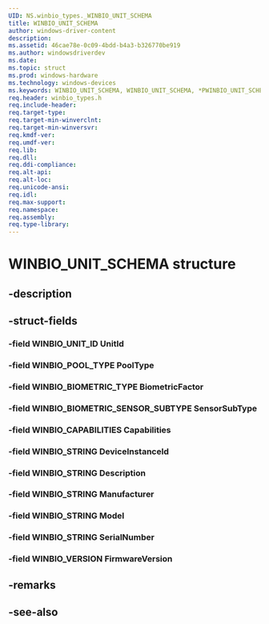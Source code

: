 ```yaml
---
UID: NS.winbio_types._WINBIO_UNIT_SCHEMA
title: WINBIO_UNIT_SCHEMA
author: windows-driver-content
description: 
ms.assetid: 46cae78e-0c09-4bdd-b4a3-b326770be919
ms.author: windowsdriverdev
ms.date: 
ms.topic: struct
ms.prod: windows-hardware
ms.technology: windows-devices
ms.keywords: WINBIO_UNIT_SCHEMA, WINBIO_UNIT_SCHEMA, *PWINBIO_UNIT_SCHEMA
req.header: winbio_types.h
req.include-header:
req.target-type:
req.target-min-winverclnt:
req.target-min-winversvr:
req.kmdf-ver:
req.umdf-ver:
req.lib:
req.dll:
req.ddi-compliance:
req.alt-api:
req.alt-loc:
req.unicode-ansi:
req.idl:
req.max-support:
req.namespace:
req.assembly:
req.type-library:
---
```


# WINBIO_UNIT_SCHEMA structure

## -description



## -struct-fields

### -field WINBIO_UNIT_ID UnitId			
 	
### -field WINBIO_POOL_TYPE PoolType			
 	
### -field WINBIO_BIOMETRIC_TYPE BiometricFactor			
 	
### -field WINBIO_BIOMETRIC_SENSOR_SUBTYPE SensorSubType			
 	
### -field WINBIO_CAPABILITIES Capabilities			
 	
### -field WINBIO_STRING DeviceInstanceId			
 	
### -field WINBIO_STRING Description			
 	
### -field WINBIO_STRING Manufacturer			
 	
### -field WINBIO_STRING Model			
 	
### -field WINBIO_STRING SerialNumber			
 	
### -field WINBIO_VERSION FirmwareVersion			
 	
## -remarks

## -see-also